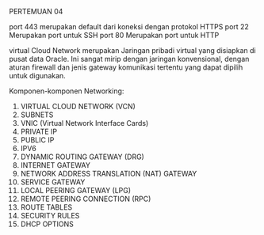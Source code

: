 PERTEMUAN 04

port 443 merupakan default dari koneksi dengan protokol HTTPS
port 22 Merupakan port untuk SSH
port 80 Merupakan port untuk HTTP

virtual Cloud Network merupakan Jaringan pribadi virtual yang disiapkan di pusat data Oracle. 
Ini sangat mirip dengan jaringan konvensional, dengan aturan firewall dan jenis gateway komunikasi tertentu yang dapat dipilih untuk digunakan.

Komponen-komponen Networking:
1. VIRTUAL CLOUD NETWORK (VCN)
2. SUBNETS
3. VNIC (Virtual Network Interface Cards)
4. PRIVATE IP
5. PUBLIC IP
6. IPV6
7. DYNAMIC ROUTING GATEWAY (DRG)
8. INTERNET GATEWAY
9. NETWORK ADDRESS TRANSLATION (NAT) GATEWAY
10. SERVICE GATEWAY
11. LOCAL PEERING GATEWAY (LPG)
12. REMOTE PEERING CONNECTION (RPC)
13. ROUTE TABLES
14. SECURITY RULES
15. DHCP OPTIONS
